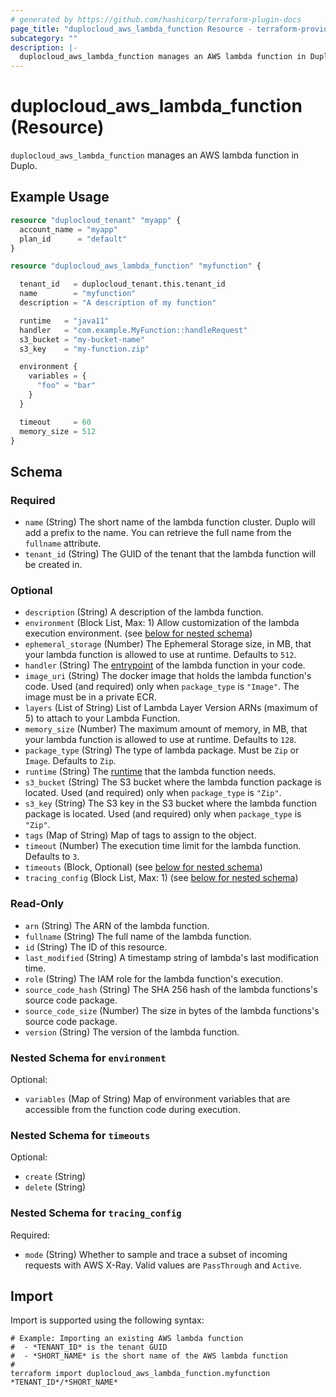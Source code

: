 ```yaml
---
# generated by https://github.com/hashicorp/terraform-plugin-docs
page_title: "duplocloud_aws_lambda_function Resource - terraform-provider-duplocloud"
subcategory: ""
description: |-
  duplocloud_aws_lambda_function manages an AWS lambda function in Duplo.
---
```


# duplocloud_aws_lambda_function (Resource)

`duplocloud_aws_lambda_function` manages an AWS lambda function in Duplo.

## Example Usage

```terraform
resource "duplocloud_tenant" "myapp" {
  account_name = "myapp"
  plan_id      = "default"
}

resource "duplocloud_aws_lambda_function" "myfunction" {

  tenant_id   = duplocloud_tenant.this.tenant_id
  name        = "myfunction"
  description = "A description of my function"

  runtime   = "java11"
  handler   = "com.example.MyFunction::handleRequest"
  s3_bucket = "my-bucket-name"
  s3_key    = "my-function.zip"

  environment {
    variables = {
      "foo" = "bar"
    }
  }

  timeout     = 60
  memory_size = 512
}
```

<!-- schema generated by tfplugindocs -->
## Schema

### Required

- `name` (String) The short name of the lambda function cluster.  Duplo will add a prefix to the name.  You can retrieve the full name from the `fullname` attribute.
- `tenant_id` (String) The GUID of the tenant that the lambda function will be created in.

### Optional

- `description` (String) A description of the lambda function.
- `environment` (Block List, Max: 1) Allow customization of the lambda execution environment. (see [below for nested schema](#nestedblock--environment))
- `ephemeral_storage` (Number) The Ephemeral Storage size, in MB, that your lambda function is allowed to use at runtime. Defaults to `512`.
- `handler` (String) The [entrypoint](https://docs.aws.amazon.com/lambda/latest/dg/walkthrough-custom-events-create-test-function.html) of the lambda function in your code.
- `image_uri` (String) The docker image that holds the lambda function's code. Used (and required) only when `package_type` is `"Image"`. The image must be in a private ECR.
- `layers` (List of String) List of Lambda Layer Version ARNs (maximum of 5) to attach to your Lambda Function.
- `memory_size` (Number) The maximum amount of memory, in MB, that your lambda function is allowed to use at runtime. Defaults to `128`.
- `package_type` (String) The type of lambda package.  Must be `Zip` or `Image`.  Defaults to `Zip`.
- `runtime` (String) The [runtime](https://docs.aws.amazon.com/lambda/latest/dg/lambda-runtimes.html) that the lambda function needs.
- `s3_bucket` (String) The S3 bucket where the lambda function package is located. Used (and required) only when `package_type` is `"Zip"`.
- `s3_key` (String) The S3 key in the S3 bucket where the lambda function package is located. Used (and required) only when `package_type` is `"Zip"`.
- `tags` (Map of String) Map of tags to assign to the object.
- `timeout` (Number) The execution time limit for the lambda function. Defaults to `3`.
- `timeouts` (Block, Optional) (see [below for nested schema](#nestedblock--timeouts))
- `tracing_config` (Block List, Max: 1) (see [below for nested schema](#nestedblock--tracing_config))

### Read-Only

- `arn` (String) The ARN of the lambda function.
- `fullname` (String) The full name of the lambda function.
- `id` (String) The ID of this resource.
- `last_modified` (String) A timestamp string of lambda's last modification time.
- `role` (String) The IAM role for the lambda function's execution.
- `source_code_hash` (String) The SHA 256 hash of the lambda functions's source code package.
- `source_code_size` (Number) The size in bytes of the lambda functions's source code package.
- `version` (String) The version of the lambda function.

<a id="nestedblock--environment"></a>
### Nested Schema for `environment`

Optional:

- `variables` (Map of String) Map of environment variables that are accessible from the function code during execution.


<a id="nestedblock--timeouts"></a>
### Nested Schema for `timeouts`

Optional:

- `create` (String)
- `delete` (String)


<a id="nestedblock--tracing_config"></a>
### Nested Schema for `tracing_config`

Required:

- `mode` (String) Whether to sample and trace a subset of incoming requests with AWS X-Ray. Valid values are `PassThrough` and `Active`.

## Import

Import is supported using the following syntax:

```shell
# Example: Importing an existing AWS lambda function
#  - *TENANT_ID* is the tenant GUID
#  - *SHORT_NAME* is the short name of the AWS lambda function
#
terraform import duplocloud_aws_lambda_function.myfunction *TENANT_ID*/*SHORT_NAME*
```
